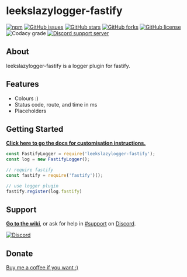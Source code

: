 # leekslazylogger-fastify

[![npm](https://img.shields.io/npm/v/leekslazylogger-fastify/latest?style=flat-square)](https://www.npmjs.com/package/leekslazylogger-fastify)   [![GitHub issues](https://img.shields.io/github/issues/eartharoid/leekslazylogger-fastify?style=flat-square)](https://github.com/eartharoid/leekslazylogger-fastify/issues)    [![GitHub stars](https://img.shields.io/github/stars/eartharoid/leekslazylogger-fastify?style=flat-square)](https://github.com/eartharoid/leekslazylogger-fastify/stargazers)    [![GitHub forks](https://img.shields.io/github/forks/eartharoid/leekslazylogger-fastify?style=flat-square)](https://github.com/eartharoid/leekslazylogger-fastify/network)    [![GitHub license](https://img.shields.io/github/license/eartharoid/leekslazylogger-fastify?style=flat-square)](https://github.com/eartharoid/leekslazylogger-fastify/blob/master/LICENSE)    ![Codacy grade](https://img.shields.io/codacy/grade/8af9d1431018457385c8774147410009?logo=codacy&style=flat-square)    [![Discord support server](https://discordapp.com/api/guilds/451745464480432129/embed.png?style=shield)](https://discord.gg/pXc9vyC)

## About

leekslazylogger-fastify is a logger plugin for fastify.

## Features

- Colours :)
- Status code, route, and time in ms
- Placeholders

## Getting Started

[**Click here to go the docs for customisation instructions.**](https://logger.eartharoid.me/extensions/fastify/)

```js
const FastifyLogger = require('leekslazylogger-fastify');
const log = new FastifyLogger();

// require fastify
const fastify = require('fastify')();

// use logger plugin
fastify.register(log.fastify)
```

## Support

**[Go to the wiki](https://logger.eartharoid.me)**, or ask for help in [#support](https://discordapp.com/channels/451745464480432129/475351519516950548) on [Discord](https://discord.gg/pXc9vyC).

[![Discord](https://discordapp.com/api/guilds/451745464480432129/widget.png?style=banner4)](https://discord.gg/pXc9vyC)

## Donate

[Buy me a coffee if you want :)](https://ko-fi.com/eartharoid)
